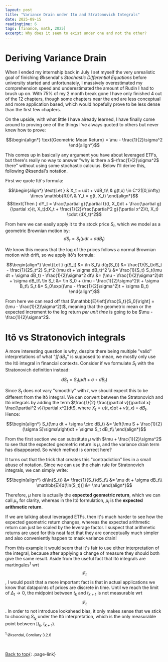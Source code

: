 ```yaml
---
layout: post
title: "Variance Drain under Ito and Stratonovich Integrals"
date: 2025-09-15
readingtime: 6
tags: [finance, math, 2025]
excerpt: Why does it seem to exist under one and not the other?
---
```


# Deriving Variance Drain

When I ended my internship back in July I set myself the very unrealistic goal of finishing &Oslash;ksendal's <i>Stochastic Differential Equations</i> before university started and unfortunately, I massively overestimated my comprehension speed and underestimated the amount of Rudin I had to brush up on. With 75% of my 2 month break gone I have only finished 4 out of the 12 chapters, though some chapters near the end are less conceptual and more application based, which would hopefully prove to be less dense than the first few chapters.

On the upside, with what little I have already learned, I have finally come around to proving one of the things I've always quoted to others but never knew how to prove:

$$\begin{align*}
\text{Geometric Mean Return} = \mu - \frac{1}{2}\sigma^2
\end{align*}$$

This comes up in basically any argument you have about leveraged ETFs, but there's really no way to answer "why is there a $-\frac{1}{2}\sigma^2$ there" without using some stochastic calculus. Below I'll derive this, following &Oslash;ksendal's notation.

First we quote It&ocirc;'s formula:

$$\begin{align*}
\text{Let } & X_t = udt + vdB_t\\
& g(t,x) \in C^2([0,\infty) \times \mathbb{R})\\
& Y_t  = g(t, X_t)
\end{align*}$$
$$\text{Then } dY_t = \frac{\partial g}{\partial t}(t, X_t)dt + \frac{\partial g}{\partial x}(t, X_t)dX_t + \frac{1}{2}\frac{\partial^2 g}{\partial x^2}(t, X_t) \cdot (dX_t)^2$$

From here we can easily apply it to the stock price $S_t$, which we model as a geometric Brownian motion by:
$$dS_t = S_t(\mu dt + \sigma dB_t)$$

We know this means that the log of the prices follows a normal Brownian motion with drift, so we apply It&ocirc;'s formula:

$$\begin{align*}
\text{Let } g(S_t) &= \ln S_t\\
d(g(S_t)) &= \frac{1}{S_t}dS_t - \frac{1}{2S_t^2} S_t^2 (\mu dt + \sigma dB_t)^2 \\
&= \frac{1}{S_t} S_t(\mu dt + \sigma dB_t) - \frac{1}{2}\sigma^2 dt\\
&= (\mu - \frac{1}{2}\sigma^2)dt + \sigma dB_t\\
\ln S_t &= \ln S_0 + (\mu - \frac{1}{2}\sigma^2)t + \sigma B_t\\
S_t &= S_0\exp((\mu - \frac{1}{2}\sigma^2)t + \sigma B_t)
\end{align*}$$

From here we can read off that $\mathbb{E}\left[\frac{S_t}{S_0}\right] = (\mu - \frac{1}{2}\sigma^2)t$, meaning that the geometric mean or the expected increment to the log return <i>per unit time</i> is going to be $\mu - \frac{1}{2}\sigma^2$.

# It&ocirc; vs Stratonovich integrals

A more interesting question is why, despite there being multiple "valid" interpretations of what "$\int f\,dB_s$" is supposed to mean, we mostly only use the It&ocirc; integral in financial contexts. Consider if we formulate $S_t$ with the Stratonovich definition instead:

$$dS_t = S_t(\mu dt + \sigma \circ dB_t)$$

Since $S_t$ does not vary "smoothly" with $t$, we should expect this to be different from the It&ocirc; integral. We can convert between the Stratonovich and It&ocirc; integrals by adding the term $\frac{1}{2} \frac{\partial v}{\partial x} \frac{\partial^2 v}{\partial x^2}dt$, where $X_t = u(t,x)dt + v(t,x) \circ dB_t$. Hence:

$$\begin{align*}
S_t(\mu dt + \sigma \circ dB_t) &= \left(\mu S + \frac{1}{2}(\sigma S)\sigma\right)dt + \sigma S_t dB_t\\
\end{align*}$$

From the first section we can substitute $\mu$ with $\mu + \frac{1}{2}\sigma^2$ to see that the expected geometric return is $\mu$, and the variance drain term has disappeared. So which method is correct here?

It turns out that the trick that creates this "contradiction" lies in a small abuse of notation. Since we can use the chain rule for Stratonovich integrals, we can simply write:

$$\begin{align*}
d(\ln(S_t)) &= \frac{1}{S_t}dS_t\\
&= \mu dt + \sigma dB_t\\
\mathbb{E}[d(\ln(S_t))] &= \mu
\end{align*}$$

Therefore, $\mu$ here is actually the <b>expected geometric return</b>, which we can call $\mu_s$ for clarity, whereas in the It&ocirc; formulation, $\mu_i$ is the <b>expected arithmetic return</b>.

If we are talking about leveraged ETFs, then it's much harder to see how the expected geometric return changes, whereas the expected arithmetic return can just be scaled by the leverage factor. I suspect that arithmetic returns are used for this neat fact that they are conceptually much simpler and also conveniently happen to mask variance drain!

From this example it would seem that it's fair to use either interpretation of the integral, because after applying a change of measure they should both give the same result. Aside from the useful fact that It&ocirc; integrals are martingales<sup>1</sup> wrt  $$\mathcal{F}_{t}$$, I would posit that a more important fact is that in actual applications we know that datapoints of prices are discrete in time. Until we reach the limit of $\Delta_{t} \rightarrow 0$, the midpoint between $t_{k}$ and $t_{k+1}$ is not measurable wrt $$\mathcal{F}_{t}$$. In order to not introduce lookahead bias, it only makes sense that we stick to choosing $S_{t_{k}}$ under the It&ocirc; interpretation, which is the only measurable point between $[t_{k}, t_{k+1})$.

<small><sup>1</sup> &Oslash;ksendal, Corollary 3.2.6</small>

&nbsp;&nbsp;

[<u>Back to top</u>](#){: .page-link}